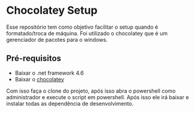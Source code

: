 # Chocolatey Setup
Esse repositório tem como objetivo facilitar o setup quando é formatado/troca de máquina. Foi utilizado o chocolatey que é um gerenciador de pacotes para o windows.

## Pré-requisitos
* Baixar o .net framework 4.6
* Baixar o [chocolatey](https://chocolatey.org/)

Com isso faça o clone do projeto, após isso abra o powershell como administrador e execute o script em powershell.
Após isso ele irá baixar e instalar todas as dependência de desenvolvimento.

